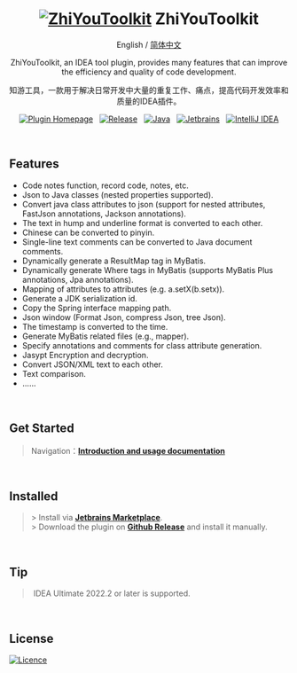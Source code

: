 <div align="center">

# [![ZhiYouToolkit](https://cdn.jsdelivr.net/gh/MemoryZy/ZhiYouToolkit/src/main/resources/META-INF/pluginIcon@30x30.svg)](https://github.com/MemoryZy/ZhiYouToolkit) **ZhiYouToolkit**

English / [简体中文](./README_zh.md)

ZhiYouToolkit, an IDEA tool plugin, provides many features that can improve the efficiency and quality of code development.

知游工具，一款用于解决日常开发中大量的重复工作、痛点，提高代码开发效率和质量的IDEA插件。


[![Plugin Homepage](https://img.shields.io/badge/Plugin%20Homepage-ZhiYouToolkit-0db7ed.svg?style=Plastic)](https://plugins.jetbrains.com/plugin/24381-zhiyoutoolkit)
&nbsp;
[![Release](https://img.shields.io/badge/Release-v1.3.1-d05ce3.svg?style=Plastic)](https://github.com/MemoryZy/ZhiYouToolkit/releases)
&nbsp;
[![Java](https://img.shields.io/badge/Lang-Java-ff5722.svg?style=Plastic&logoColor=white)](https://www.oracle.com/cn/java/)
&nbsp;
[![Jetbrains](https://img.shields.io/badge/Jetbrains-%2307405e.svg?style=Plastic&logo=jetbrains)](https://www.jetbrains.com/?from=ZhiYouToolkit)
&nbsp;
[![IntelliJ IDEA](https://img.shields.io/badge/IntelliJ%20IDEA-000000.svg?style=Plastic&logo=intellij-idea&logoColor=white)](https://www.jetbrains.com/idea/)

<br/>

</div>


## Features
 - Code notes function, record code, notes, etc.
 - Json to Java classes (nested properties supported).
 - Convert java class attributes to json (support for nested attributes, FastJson annotations, Jackson annotations).
 - The text in hump and underline format is converted to each other.
 - Chinese can be converted to pinyin.
 - Single-line text comments can be converted to Java document comments.
 - Dynamically generate a ResultMap tag in MyBatis.
 - Dynamically generate Where tags in MyBatis (supports MyBatis Plus annotations, Jpa annotations).
 - Mapping of attributes to attributes (e.g. a.setX(b.setx)).
 - Generate a JDK serialization id.
 - Copy the Spring interface mapping path.
 - Json window (Format Json, compress Json, tree Json).
 - The timestamp is converted to the time.
 - Generate MyBatis related files (e.g., mapper).
 - Specify annotations and comments for class attribute generation.
 - Jasypt Encryption and decryption.
 - Convert JSON/XML text to each other.
 - Text comparison.
 - ......
        
<br/>

## **Get Started**
> Navigation：**[Introduction and usage documentation](https://home.memoryzy.cn/zhiyou/)**

<br/>

## **Installed**
> \> Install via **[Jetbrains Marketplace](https://plugins.jetbrains.com/plugin/24381-zhiyoutoolkit)**.  
> \> Download the plugin on **[Github Release](https://github.com/MemoryZy/ZhiYouToolkit/releases)** and install it manually.

<br/>

## **Tip**
> IDEA Ultimate 2022.2 or later is supported.

<br/>

## **License**
[![Licence](https://img.shields.io/badge/Licence-Apache%202.0-97ca00.svg?style=for-the-badge&logoColor=white)](./LICENSE)
